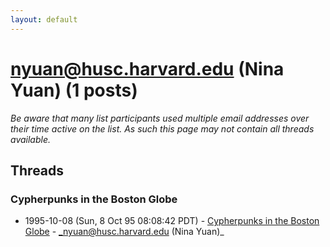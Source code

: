 ```yaml
---
layout: default
---
```


# nyuan@husc.harvard.edu (Nina Yuan) (1 posts)

_Be aware that many list participants used multiple email addresses over their time active on the list. As such this page may not contain all threads available._

## Threads

### Cypherpunks in the Boston Globe
+ 1995-10-08 (Sun, 8 Oct 95 08:08:42 PDT) - [Cypherpunks in the Boston Globe](/archive/1995/10/1ed2416b103006dacd5dca977d408ab3411335007d4a6916bbd7752dce1161d2) - _nyuan@husc.harvard.edu (Nina Yuan)_

